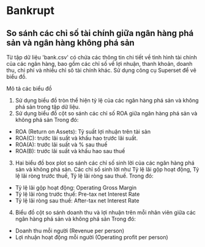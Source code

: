 # Bankrupt
## So sánh các chỉ số tài chính giữa ngân hàng phá sản và ngân hàng không phá sản 
Từ tập dữ liệu 'bank.csv' có chứa các thông tin chi tiết về tình hình tài chính của các ngân hàng, bao gồm các chỉ số về lợi nhuận, thanh khoản, doanh thu, chi phí và nhiều chỉ sô tài chính khác. Sử dụng công cụ Superset để vẽ biểu đồ.

Mô tả các biểu đồ
1. Sử dụng biểu đồ tròn thể hiện tỷ lệ của các ngân hàng phá sản và không phá sản trong tập dữ liệu.
2. Sử dụng biểu đồ cột so sánh các chỉ số ROA giữa ngân hàng phá sản và không phá sản Trong đó:
* ROA (Return on Assets): Tỷ suất lợi nhuận trên tài sản
* ROA(C): trước lãi suất và khấu hao trước lãi suất.
* ROA(A): trước lãi suất và % sau thuế
* ROA(B): trước lãi suất và khấu hao sau thuế
3. Hai biểu đồ box plot so sánh các chỉ số sinh lời của các ngân hàng phá sản và không phá sản. Các chỉ số sinh lời như Tỷ lệ lãi gộp hoạt động, Tỷ lệ lãi ròng trước thuế, Tỷ lệ lãi ròng sau thuế. Trong đó:
* Tỷ lệ lãi gộp hoạt động: Operating Gross Margin
* Tỷ lệ lãi ròng trước thuế: Pre-tax net Interest Rate
* Tỷ lệ lãi ròng sau thuế: After-tax net Interest Rate
4. Biểu đồ cột so sánh doanh thu và lợi nhuận trên mỗi nhân viên giữa các ngân hàng phá sản và không phá sản Trong đó:
* Doanh thu mỗi người (Revenue per person)
* Lợi nhuận hoạt động mỗi người (Operating profit per person)
